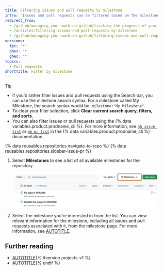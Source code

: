 ```yaml
---
title: Filtering issues and pull requests by milestone
intro: 'Issues and pull requests can be filtered based on the milestone they''re associated with. Once you''ve [associated an issue or pull request with a milestone](/articles/associating-milestones-with-issues-and-pull-requests), you can find items based on their milestones. Within a milestone, you can prioritize issues and pull requests.'
redirect_from:
  - /github/managing-your-work-on-github/tracking-the-progress-of-your-work-with-milestones/filtering-issues-and-pull-requests-by-milestone
  - /articles/filtering-issues-and-pull-requests-by-milestone
  - /github/managing-your-work-on-github/filtering-issues-and-pull-requests-by-milestone
versions:
  fpt: '*'
  ghes: '*'
  ghec: '*'
topics:
  - Pull requests
shortTitle: Filter by milestone
---
```


> [!TIP]
> * If you'd rather filter issues and pull requests using the Search bar, you can use the milestone search syntax. For a milestone called My Milestone, the search syntax would be: `milestone:"My Milestone"`.
> * To clear your filter selection, click **Clear current search query, filters, and sorts**.
> * You can also filter issues or pull requests using the {% data variables.product.prodname_cli %}. For more information, see [`gh issue list`](https://cli.github.com/manual/gh_issue_list) or [`gh pr list`](https://cli.github.com/manual/gh_pr_list) in the {% data variables.product.prodname_cli %} documentation.

{% data reusables.repositories.navigate-to-repo %}
{% data reusables.repositories.sidebar-issue-pr %}
1. Select **Milestones** to see a list of all available milestones for the repository.

   ![Screenshot of the list of issues for a repository. Above the list, a "Milestones" button with a signpost icon and "Milestones," is outlined in orange.](/assets/images/help/issues/issues-milestone-button.png)
1. Select the milestone you're interested in from the list. You can view relevant information for the milestone, including all issues and pull requests associated with it, from the milestone page. For more information, see [AUTOTITLE](/issues/using-labels-and-milestones-to-track-work/about-milestones).

## Further reading

* [AUTOTITLE](/issues/tracking-your-work-with-issues/filtering-and-searching-issues-and-pull-requests){% ifversion projects-v1 %}
* [AUTOTITLE](/issues/organizing-your-work-with-project-boards/tracking-work-with-project-boards/filtering-cards-on-a-project-board){% endif %}
